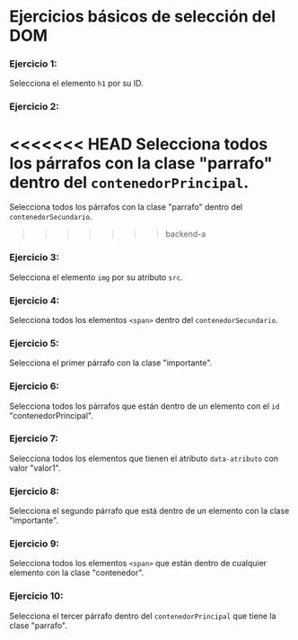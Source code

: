 # Ejercicios básicos de selección del DOM

### Ejercicio 1:

Selecciona el elemento `h1` por su ID.

### Ejercicio 2:

<<<<<<< HEAD
Selecciona todos los párrafos con la clase "parrafo" dentro del `contenedorPrincipal`.
=======
Selecciona todos los párrafos con la clase "parrafo" dentro del `contenedorSecundario`.
>>>>>>> backend-a

### Ejercicio 3:

Selecciona el elemento `img` por su atributo `src`.

### Ejercicio 4:

Selecciona todos los elementos `<span>` dentro del `contenedorSecundario`.

### Ejercicio 5:

Selecciona el primer párrafo con la clase "importante".

### Ejercicio 6:

Selecciona todos los párrafos que están dentro de un elemento con el `id` "contenedorPrincipal".

### Ejercicio 7:

Selecciona todos los elementos que tienen el atributo `data-atributo` con valor "valor1".

### Ejercicio 8:

Selecciona el segundo párrafo que está dentro de un elemento con la clase "importante".

### Ejercicio 9:

Selecciona todos los elementos `<span>` que están dentro de cualquier elemento con la clase "contenedor".

### Ejercicio 10:

Selecciona el tercer párrafo dentro del `contenedorPrincipal` que tiene la clase "parrafo".
